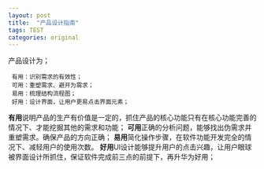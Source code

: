 ```yaml
---
layout: post
title:  "产品设计指南" 
tags: TEST
categories: original
---
```


产品设计为；

     有用：识别需求的有效性；
     可用：重塑需求、避开为需求；
     易用：梳理结构流程图；
     好用：设计界面，让用户更易点击界面元素；
     
 **有用**说明产品的生产有价值是一定的，抓住产品的核心功能只有在核心功能完善的情况下、才能挖掘其他的需求和功能；
 **可用**正确的分析问题，能够找出伪需求并重塑需求。确保产品的方向正确；
 **易用**简化操作步骤，在软件功能开发完全的情况下、减轻用户的使用次数。
 **好用**UI设计能够提升用户的点击兴趣，让用户眼球被界面设计所抓住，保证软件完成前三点的前提下，再升华为好用；
     